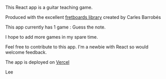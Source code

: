 This React app is a guitar teaching game.

Produced with the excellent [fretboards library](https://github.com/txels/fretboards) created by Carles Barrobés

This app currently has 1 game : Guess the note.

I hope to add more games in my spare time.  

Feel free to contribute to this app.  I'm a newbie with React so would welcome feedback.

The app is deployed on [Vercel](https://fretty.now.sh/)

Lee
